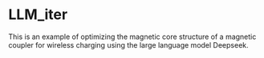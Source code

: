 # LLM_iter
This is an example of optimizing the magnetic core structure of a magnetic coupler for wireless charging using the large language model Deepseek.
